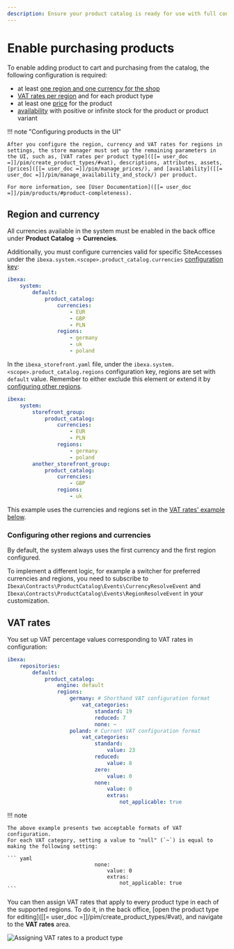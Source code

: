 ```yaml
---
description: Ensure your product catalog is ready for use with full configuration of products that enables purchasing them in the frontend shop.
---
```


# Enable purchasing products

To enable adding product to cart and purchasing from the catalog, the following configuration is required:

- at least [one region and one currency for the shop](#region-and-currency)
- [VAT rates per region](#vat-rates) and for each product type
- at least one [price](prices.md) for the product
- [availability](products.md#product-availability-and-stock) with positive or infinite stock for the product or product variant

!!! note "Configuring products in the UI"

    After you configure the region, currency and VAT rates for regions in settings, the store manager must set up the remaining parameters in the UI, such as, [VAT rates per product type]([[= user_doc =]]/pim/create_product_types/#vat), descriptions, attributes, assets, [prices]([[= user_doc =]]/pim/manage_prices/), and [availability]([[= user_doc =]]/pim/manage_availability_and_stock/) per product.

    For more information, see [User Documentation]([[= user_doc =]]/pim/products/#product-completeness).

## Region and currency

All currencies available in the system must be enabled in the back office under **Product Catalog** -> **Currencies**.

Additionally, you must configure currencies valid for specific SiteAccesses under the `ibexa.system.<scope>.product_catalog.currencies` [configuration key](configuration.md#configuration-files):

``` yaml
ibexa:
    system:
        default:
            product_catalog:
                currencies:
                    - EUR
                    - GBP
                    - PLN
                regions:
                    - germany
                    - uk
                    - poland
```

In the `ibexa_storefront.yaml` file, under the `ibexa.system.<scope>.product_catalog.regions` configuration key, regions are set with `default` value. Remember to either exclude this element or extend it by [configuring other regions](enable_purchasing_products.md#configuring-other-regions-and-currencies).

```yaml
ibexa:
    system:
        storefront_group:
            product_catalog:
                currencies:
                    - EUR
                    - PLN
                regions:
                    - germany
                    - poland
        another_storefront_group:
            product_catalog:
                currencies:
                    - GBP
                regions:
                    - uk
```

This example uses the currencies and regions set in the [VAT rates' example below](#vat-rates).

### Configuring other regions and currencies

By default, the system always uses the first currency and the first region configured.

To implement a different logic, for example a switcher for preferred currencies and regions, you need to subscribe to `Ibexa\Contracts\ProductCatalog\Events\CurrencyResolveEvent` and `Ibexa\Contracts\ProductCatalog\Events\RegionResolveEvent` in your customization.

## VAT rates

You set up VAT percentage values corresponding to VAT rates in configuration:

``` yaml
ibexa:
    repositories:
        default:
            product_catalog:
                engine: default
                regions:
                    germany: # Shorthand VAT configuration format
                        vat_categories:
                            standard: 19
                            reduced: 7
                            none: ~
                    poland: # Current VAT configuration format
                        vat_categories:
                            standard:
                                value: 23
                            reduced:
                                value: 8
                            zero:
                                value: 0
                            none:
                                value: 0
                                extras:
                                    not_applicable: true
```

!!! note

    The above example presents two acceptable formats of VAT configuration.
    For each VAT category, setting a value to "null" (`~`) is equal to making the following setting:

    ``` yaml
                                none:
                                    value: 0
                                    extras:
                                        not_applicable: true
    ```

You can then assign VAT rates that apply to every product type in each of the supported regions.
To do it, in the back office, [open the product type for editing]([[= user_doc =]]/pim/create_product_types/#vat), and navigate to the **VAT rates** area.

![Assigning VAT rates to a product type](catalog_vat_rates.png "Assigning VAT rates to a product type")